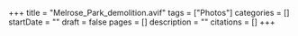 +++
title = "Melrose_Park_demolition.avif"
tags = ["Photos"]
categories = []
startDate = ""
draft = false
pages = []
description = ""
citations = []
+++
